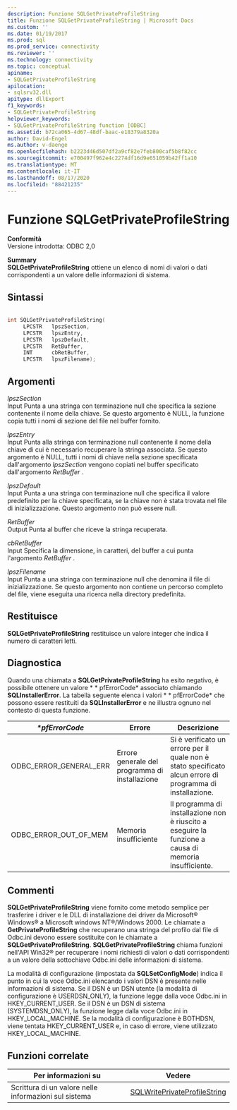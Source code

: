 ```yaml
---
description: Funzione SQLGetPrivateProfileString
title: Funzione SQLGetPrivateProfileString | Microsoft Docs
ms.custom: ''
ms.date: 01/19/2017
ms.prod: sql
ms.prod_service: connectivity
ms.reviewer: ''
ms.technology: connectivity
ms.topic: conceptual
apiname:
- SQLGetPrivateProfileString
apilocation:
- sqlsrv32.dll
apitype: dllExport
f1_keywords:
- SQLGetPrivateProfileString
helpviewer_keywords:
- SQLGetPrivateProfileString function [ODBC]
ms.assetid: b72ca065-4d67-48df-baac-e18379a8320a
author: David-Engel
ms.author: v-daenge
ms.openlocfilehash: b2223d46d507df2a9cf82e7feb800caf5b8f82cc
ms.sourcegitcommit: e700497f962e4c2274df16d9e651059b42ff1a10
ms.translationtype: MT
ms.contentlocale: it-IT
ms.lasthandoff: 08/17/2020
ms.locfileid: "88421235"
---
```

# <a name="sqlgetprivateprofilestring-function"></a>Funzione SQLGetPrivateProfileString
**Conformità**  
 Versione introdotta: ODBC 2,0  
  
 **Summary**  
 **SQLGetPrivateProfileString** ottiene un elenco di nomi di valori o dati corrispondenti a un valore delle informazioni di sistema.  
  
## <a name="syntax"></a>Sintassi  
  
```cpp  
  
int SQLGetPrivateProfileString(  
     LPCSTR   lpszSection,  
     LPCSTR   lpszEntry,  
     LPCSTR   lpszDefault,  
     LPCSTR   RetBuffer,  
     INT      cbRetBuffer,  
     LPCSTR   lpszFilename);  
```  
  
## <a name="arguments"></a>Argomenti  
 *lpszSection*  
 Input Punta a una stringa con terminazione null che specifica la sezione contenente il nome della chiave. Se questo argomento è NULL, la funzione copia tutti i nomi di sezione del file nel buffer fornito.  
  
 *lpszEntry*  
 Input Punta alla stringa con terminazione null contenente il nome della chiave di cui è necessario recuperare la stringa associata. Se questo argomento è NULL, tutti i nomi di chiave nella sezione specificata dall'argomento *lpszSection* vengono copiati nel buffer specificato dall'argomento *RetBuffer* .  
  
 *lpszDefault*  
 Input Punta a una stringa con terminazione null che specifica il valore predefinito per la chiave specificata, se la chiave non è stata trovata nel file di inizializzazione. Questo argomento non può essere null.  
  
 *RetBuffer*  
 Output Punta al buffer che riceve la stringa recuperata.  
  
 *cbRetBuffer*  
 Input Specifica la dimensione, in caratteri, del buffer a cui punta l'argomento *RetBuffer* .  
  
 *lpszFilename*  
 Input Punta a una stringa con terminazione null che denomina il file di inizializzazione. Se questo argomento non contiene un percorso completo del file, viene eseguita una ricerca nella directory predefinita.  
  
## <a name="returns"></a>Restituisce  
 **SQLGetPrivateProfileString** restituisce un valore integer che indica il numero di caratteri letti.  
  
## <a name="diagnostics"></a>Diagnostica  
 Quando una chiamata a **SQLGetPrivateProfileString** ha esito negativo, è possibile ottenere un valore * \* pfErrorCode* associato chiamando **SQLInstallerError**. La tabella seguente elenca i valori * \* pfErrorCode* che possono essere restituiti da **SQLInstallerError** e ne illustra ognuno nel contesto di questa funzione.  
  
|*\*pfErrorCode*|Errore|Descrizione|  
|---------------------|-----------|-----------------|  
|ODBC_ERROR_GENERAL_ERR|Errore generale del programma di installazione|Si è verificato un errore per il quale non è stato specificato alcun errore di programma di installazione.|  
|ODBC_ERROR_OUT_OF_MEM|Memoria insufficiente|Il programma di installazione non è riuscito a eseguire la funzione a causa di memoria insufficiente.|  
  
## <a name="comments"></a>Commenti  
 **SQLGetPrivateProfileString** viene fornito come metodo semplice per trasferire i driver e le DLL di installazione dei driver da Microsoft® Windows® a Microsoft windows NT®/Windows 2000. Le chiamate a **GetPrivateProfileString** che recuperano una stringa del profilo dal file di Odbc.ini devono essere sostituite con le chiamate a **SQLGetPrivateProfileString**. **SQLGetPrivateProfileString** chiama funzioni nell'API Win32® per recuperare i nomi richiesti di valori o dati corrispondenti a un valore della sottochiave Odbc.ini delle informazioni di sistema.  
  
 La modalità di configurazione (impostata da **SQLSetConfigMode**) indica il punto in cui la voce Odbc.ini elencando i valori DSN è presente nelle informazioni di sistema. Se il DSN è un DSN utente (la modalità di configurazione è USERDSN_ONLY), la funzione legge dalla voce Odbc.ini in HKEY_CURRENT_USER. Se il DSN è un DSN di sistema (SYSTEMDSN_ONLY), la funzione legge dalla voce Odbc.ini in HKEY_LOCAL_MACHINE. Se la modalità di configurazione è BOTHDSN, viene tentata HKEY_CURRENT_USER e, in caso di errore, viene utilizzato HKEY_LOCAL_MACHINE.  
  
## <a name="related-functions"></a>Funzioni correlate  
  
|Per informazioni su|Vedere|  
|---------------------------|---------|  
|Scrittura di un valore nelle informazioni sul sistema|[SQLWritePrivateProfileString](../../../odbc/reference/syntax/sqlwriteprivateprofilestring-function.md)|
